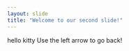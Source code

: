 ```yaml
---
layout: slide
title: "Welcome to our second slide!"
---
```

hello kitty
Use the left arrow to go back!
